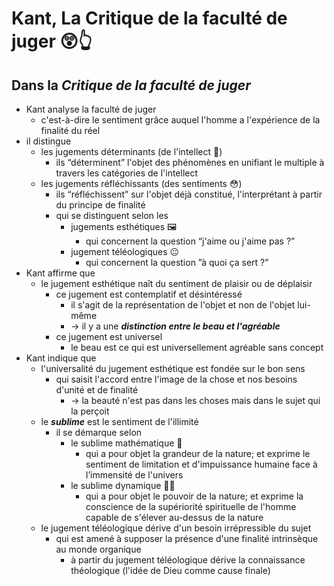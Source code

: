 # Kant,  __La Critique de la faculté de juger__ 😲👆

## Dans la _Critique de la faculté de juger_
- Kant analyse la faculté de juger
  - c'est-à-dire le sentiment grâce auquel l'homme a l'expérience de la finalité du réel
- il distingue
  - les jugements déterminants (de l'intellect 🧠)
    - ils “déterminent” l'objet des phénomènes en unifiant le multiple à travers les catégories de l'intellect
  - les jugements réfléchissants (des sentiments 😳)
    - ils “réfléchissent” sur l'objet déjà constitué, l'interprétant à partir du principe de finalité
    - qui se distinguent selon les
      - jugements esthétiques 🖼
        - qui concernent la question “j'aime ou j'aime pas ?”
      - jugement téléologiques 😐
        - qui concernent la question ”à quoi ça sert ?”
- Kant affirme que
  - le jugement esthétique naît du sentiment de plaisir ou de déplaisir
    - ce jugement est contemplatif et désintéressé
      - il s'agit de la représentation de l'objet et non de l'objet lui-même
      - → il y a une ***distinction entre le beau et l'agréable***
    - ce jugement est universel
      - le beau est ce qui est universellement agréable sans concept
- Kant indique que
  - l'universalité du jugement esthétique est fondée sur le bon sens
    - qui saisit l'accord entre l'image de la chose et nos besoins d'unité et de finalité
      - → la beauté n'est pas dans les choses mais dans le sujet qui la perçoit
  - le ***sublime*** est le sentiment de l'illimité
    - il se démarque selon
      - le sublime mathématique 🌌
        - qui a pour objet la grandeur de la nature; et exprime le sentiment de limitation et d'impuissance humaine face à l’immensité de l'univers
      - le sublime dynamique 🗻⛲
        - qui a pour objet le pouvoir de la nature; et exprime la conscience de la supériorité spirituelle de l'homme capable de s'élever au-dessus de la nature
  - le jugement téléologique dérive d'un besoin irrépressible du sujet
    - qui est amené à supposer la présence d'une finalité intrinsèque au monde organique
      - à partir du jugement téléologique dérive la connaissance théologique (l'idée de Dieu comme cause finale)

